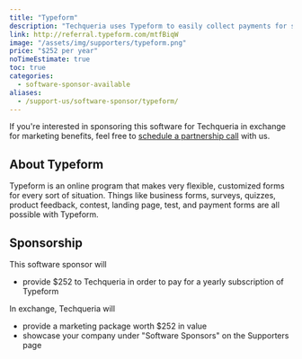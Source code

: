 ```yaml
---
title: "Typeform"
description: "Techqueria uses Typeform to easily collect payments for small transactions and also capture form submissions outside of the website."
link: http://referral.typeform.com/mtfBiqW
image: "/assets/img/supporters/typeform.png"
price: "$252 per year"
noTimeEstimate: true
toc: true
categories:
  - software-sponsor-available
aliases:
  - /support-us/software-sponsor/typeform/
---
```


If you're interested in sponsoring this software for Techqueria in exchange for marketing benefits, feel free to [schedule a partnership call](https://calendly.com/techqueria/hello/?source=website) with us.

## About Typeform

Typeform is an online program that makes very flexible, customized forms for every sort of situation. Things like business forms, surveys, quizzes, product feedback, contest, landing page, test, and payment forms are all possible with Typeform.

## Sponsorship

This software sponsor will

- provide $252 to Techqueria in order to pay for a yearly subscription of Typeform

In exchange, Techqueria will

- provide a marketing package worth $252 in value
- showcase your company under "Software Sponsors" on the Supporters page
